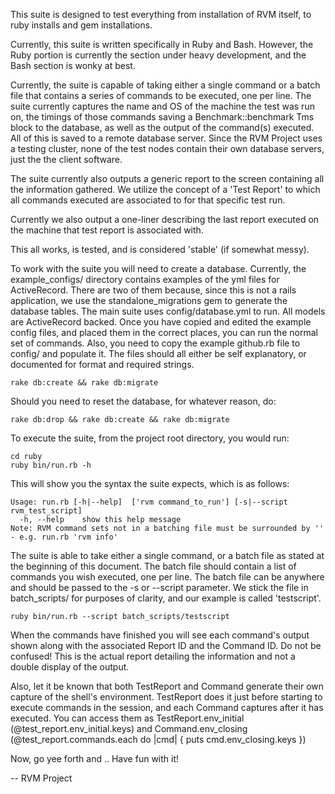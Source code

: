 
This suite is designed to test everything from installation of RVM itself, to ruby installs and gem installations.

Currently, this suite is written specifically in Ruby and Bash. However, the Ruby portion is currently the section under heavy development, and the Bash section is wonky at best.

Currently, the suite is capable of taking either a single command or a batch file that contains a series of commands to be executed, one per line. The suite currently captures the name and OS of the machine the test was run on, the timings of those commands saving a Benchmark::benchmark Tms block to the database, as well as the output of the command(s) executed. All of this is saved to a remote database server. Since the RVM Project uses a testing cluster, none of the test nodes contain their own database servers, just the the client software.

The suite currently also outputs a generic report to the screen containing all the information gathered. We utilize the concept of a 'Test Report' to which all commands executed are associated to for that specific test run.

Currently we also output a one-liner describing the last report executed on the machine that test report is associated with.

This all works, is tested, and is considered 'stable' (if somewhat messy).

To work with the suite you will need to create a database. Currently, the example_configs/ directory contains examples of the yml files for ActiveRecord. There are two of them because, since this is not a rails application, we use the standalone_migrations gem to generate the database tables. The main suite uses config/database.yml to run. All models are ActiveRecord backed. Once you have copied and edited the example config files, and placed them in the correct places, you can run the normal set of commands. Also, you need to copy the example github.rb file to config/ and populate it. The files should all either be self explanatory, or documented for format and required strings.

```shell
rake db:create && rake db:migrate
```

Should you need to reset the database, for whatever reason, do:

```shell
rake db:drop && rake db:create && rake db:migrate
```

To execute the suite, from the project root directory, you would run:

```shell
cd ruby
ruby bin/run.rb -h
```
This will show you the syntax the suite expects, which is as follows:

```shell
Usage: run.rb [-h|--help]  ['rvm command_to_run'] [-s|--script rvm_test_script]
  -h, --help	show this help message
Note: RVM command sets not in a batching file must be surrounded by '' - e.g. run.rb 'rvm info'
```

The suite is able to take either a single command, or a batch file as stated at the beginning of this document. The batch file should contain a list of commands you wish executed, one per line. The batch file can be anywhere and should be passed to the -s or --script parameter. We stick the file in batch_scripts/ for purposes of clarity, and our example is called 'testscript'.

```shell
ruby bin/run.rb --script batch_scripts/testscript
```

When the commands have finished you will see each command's output shown along with the associated Report ID and the Command ID. Do not be confused! This is the actual report detailing the information and not a double display of the output.


Also, let it be known that both TestReport and Command generate their own capture of the shell's environment. TestReport does it just before starting to execute commands in the session, and each Command captures after it has executed. You can access them as TestReport.env_initial (@test_report.env_initial.keys) and Command.env_closing (@test_report.commands.each do |cmd| { puts cmd.env_closing.keys })

Now, go yee forth and .. Have fun with it!

--
RVM Project
